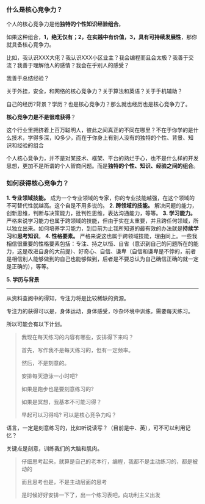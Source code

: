### 什么是核心竞争力？

个人的核心竞争力是他**独特的个性知识经验组合**。

如果这种组合，**1，绝无仅有；2，在实践中有价值，3，具有可持续发展性**，那你就具备核心竞争力。

比如，我认识XXX大佬？我认识XXX小区业主？我会编程而且会太极？我善于交流？我善于理解他人的感情？我会在乎别人的感受？

我善于总结经验？

关于外挂，安全，和网络的核心竞争力？关于算法和英语？关于手机辅助？

自己的经历?背景？学历？也是核心竞争力？那么就也经历也是核心竞争力了。

**核心竞争力是不是很难获得**？

这个行业里拥挤着上百万聪明人，彼此之间真正的不同在哪里？不在于你学的是什么技术，学得多深，IQ多少，而在于你身上有别人没有的独特的个性、背景、知识和经验的组合

个人核心竞争力，并不是对某技术、框架、平台的熟烂于心，也不是什么样的开发思想，更加不是所谓的个人智商问题。而是**独特的个性、知识、经验之间的组合**。

### 如何获得核心竞争力？

**1. 专业领域技能。** 成为一个专业领域的专家，你的专业技能越强，在这个领域的不可替代性就越高。这个自是不用多说的。 **2. 跨领域的技能。** 解决问题的能力，创新思维，判断与决策能力，批判性思维，表达沟通能力，等等。 **3. 学习能力。** 严格来说学习能力也属于跨领域的技能，但由于实在太重要，并且跨任何领域，所以独立出来。如何培养学习能力，到目前为止我所知道的最有效的办法就是**持续学习**和**思考知识**。 **4. 性格要素。** 严格来说这也属于跨领域技能，理由同上。一些我相信很重要的性格要素包括：专注、持之以恒、自省（意识到自己的问题所在的能力，这是改进自身的大前提）、好奇心、自信、谦卑（自信和谦卑是不悖的，前者是相信别人能够做到的自己也能够做到，后者是不要总认为自己确信正确的就一定是正确的），等等。

**5. 学历与背景**

---

从资料查阅中的得知，专注力将是比较稀缺的资源。

专注力的获得可以是，身体运动，身体感受，吵杂环境中训练，需要每天练习。

所以可能会有以下计划。

> 我现在每天练习的内容有哪些，安排得下来吗？
>
> 首先，写作我不是每天练习的，但有一定频率。
>
> 然后，不是刻意的。
>
> 安排每天游泳一小时吧?
>
> 如果是跑步也是要刻意练习的?
>
> 如果是冥想，我基本不可能习得？
>
> 早起可以习得吗? 可以是核心竞争力吗？

语言，一定是刻意练习的，比如听说读写？（目前是中、英），可不可以利用记忆？

关键点是刻意，训练我们的大脑和肌肉。

> 仔细思考起来，就算是自己的老本行，编程，我都不是主动练习的，都是被动的
>
> 而且思考也是，不是主动层面的思考
>
> 是时候好好安排一下了，出一个练习表吧，向功利主义出发